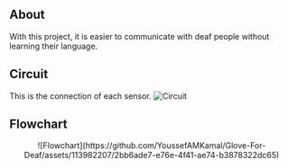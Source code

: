 ## About
With this project, it is easier to communicate with deaf people without learning their language.

## Circuit
This is the connection of each sensor.
![Circuit](https://github.com/YoussefAMKamal/Glove-For-Deaf/assets/113982207/c19caf59-fa5a-4ac9-87bd-737beedd6f6f)

## Flowchart
<p align="center">
![Flowchart](https://github.com/YoussefAMKamal/Glove-For-Deaf/assets/113982207/2bb6ade7-e76e-4f41-ae74-b3878322dc65)
</p>

